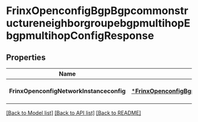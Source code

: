 # FrinxOpenconfigBgpBgpcommonstructureneighborgroupebgpmultihopEbgpmultihopConfigResponse

## Properties
Name | Type | Description | Notes
------------ | ------------- | ------------- | -------------
**FrinxOpenconfigNetworkInstanceconfig** | [***FrinxOpenconfigBgpBgpcommonstructureneighborgroupebgpmultihopEbgpmultihopConfig**](frinx.openconfig.bgp.bgpcommonstructureneighborgroupebgpmultihop.ebgpmultihop.Config.md) |  | [optional] [default to null]

[[Back to Model list]](../README.md#documentation-for-models) [[Back to API list]](../README.md#documentation-for-api-endpoints) [[Back to README]](../README.md)


